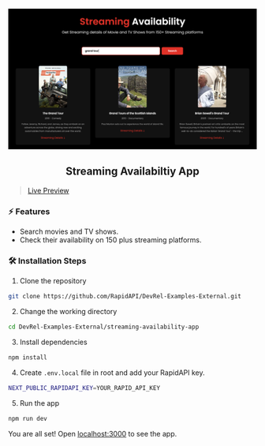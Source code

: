 ![cover](assets/cover.png)

<div align="center">
	<h2>Streaming Availabiltiy App</h2>
</div>

> [Live Preview](https://rapidapi-example-streaming-app.vercel.app/)

### ⚡️ Features

- Search movies and TV shows.
- Check their availability on 150 plus streaming platforms.

### 🛠️ Installation Steps

1. Clone the repository

```bash
git clone https://github.com/RapidAPI/DevRel-Examples-External.git
```

2. Change the working directory

```bash
cd DevRel-Examples-External/streaming-availability-app
```

3. Install dependencies

```bash
npm install
```

4. Create `.env.local` file in root and add your RapidAPI key.

```bash
NEXT_PUBLIC_RAPIDAPI_KEY=YOUR_RAPID_API_KEY
```

5. Run the app

```bash
npm run dev
```

You are all set! Open [localhost:3000](http://localhost:3000/) to see the app.

